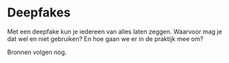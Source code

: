 # Deepfakes

Met een deepfake kun je iedereen van alles laten zeggen. Waarvoor mag je dat wel en niet gebruiken? En hoe gaan we er in de praktijk mee om?

Bronnen volgen nog.

<!-- 

- [De Correspondent: Beste Mark Rutte, zo klink je als je #klimaatleiderschap toont](https://decorrespondent.nl/12847/beste-mark-rutte-zo-klink-je-als-je-klimaatleiderschap-toont) (2021)

  Een deepfake waarin Mark Rutte een toespraak houdt over de toestand van het klimaat, naar het voorbeeld van de TV-toespraken in de Corona-pandemie.

  - [De Correspondent: Verantwoording: Hoe onze deepfake klimaattoespraak van Mark Rutte tot stand kwam (en waar die op is gebaseerd)](https://decorrespondent.nl/12846/verantwoording-hoe-onze-deepfake-klimaattoespraak-van-mark-rutte-tot-stand-kwam-en-waar-die-op-is-gebaseerd/8eb81946-21d2-0a4c-0023-6262a663bcee) (2021)

    Zie vooral punt 2: waarom een deepfake?

-->
